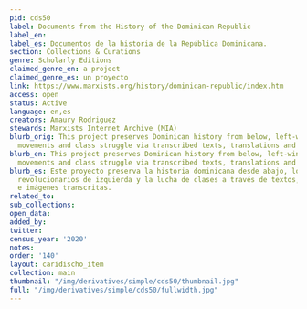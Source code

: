 ```yaml
---
pid: cds50
label: Documents from the History of the Dominican Republic
label_en:
label_es: Documentos de la historia de la República Dominicana.
section: Collections & Curations
genre: Scholarly Editions
claimed_genre_en: a project
claimed_genre_es: un proyecto
link: https://www.marxists.org/history/dominican-republic/index.htm
access: open
status: Active
language: en,es
creators: Amaury Rodriguez
stewards: Marxists Internet Archive (MIA)
blurb_orig: This project preserves Dominican history from below, left-wing revolutionary
  movements and class struggle via transcribed texts, translations and images.
blurb_en: This project preserves Dominican history from below, left-wing revolutionary
  movements and class struggle via transcribed texts, translations and images.
blurb_es: Este proyecto preserva la historia dominicana desde abajo, los movimientos
  revolucionarios de izquierda y la lucha de clases a través de textos, traducciones
  e imágenes transcritas.
related_to:
sub_collections:
open_data:
added_by:
twitter:
census_year: '2020'
notes:
order: '140'
layout: caridischo_item
collection: main
thumbnail: "/img/derivatives/simple/cds50/thumbnail.jpg"
full: "/img/derivatives/simple/cds50/fullwidth.jpg"
---
```

